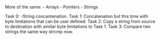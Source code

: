 More of the same:
	- Arrays
	- Pointers
	- Strings

Task 0: -String concantenation.
Task 1: Concatenation but this time with byte limitations that can be user defined.
Task 2: Copy a string from source to destination with similar byte limitations to Task 1.
Task 3: Compare two strings the same way strcmp now.
